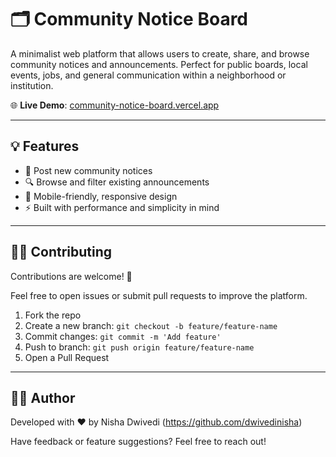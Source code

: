 # 🗂️ Community Notice Board

A minimalist web platform that allows users to create, share, and browse community notices and announcements. Perfect for public boards, local events, jobs, and general communication within a neighborhood or institution.

🌐 **Live Demo**: [community-notice-board.vercel.app](http://community-notice-board.vercel.app/)

---

## 💡 Features

- 📝 Post new community notices
- 🔍 Browse and filter existing announcements
- 📱 Mobile-friendly, responsive design
- ⚡ Built with performance and simplicity in mind


---
## 🧑‍💻 Contributing

Contributions are welcome! 🔧

Feel free to open issues or submit pull requests to improve the platform.

1. Fork the repo
2. Create a new branch: `git checkout -b feature/feature-name`
3. Commit changes: `git commit -m 'Add feature'`
4. Push to branch: `git push origin feature/feature-name`
5. Open a Pull Request

---
## 🙋‍♂️ Author

Developed with ❤️ by Nisha Dwivedi (https://github.com/dwivedinisha)

Have feedback or feature suggestions? Feel free to reach out!
